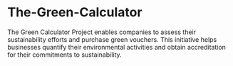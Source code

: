 # The-Green-Calculator
The Green Calculator Project enables companies to assess their sustainability efforts and purchase green vouchers. This initiative helps businesses quantify their environmental activities and obtain accreditation for their commitments to sustainability.
